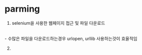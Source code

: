 # parming


1. selenium을 사용한 웹페이지 접근 및 파일 다운로드
</br>
- 수많은 파일을 다운로드하는경우 urlopen, urllib 사용하는것이 효율적임

</br>

2. 
